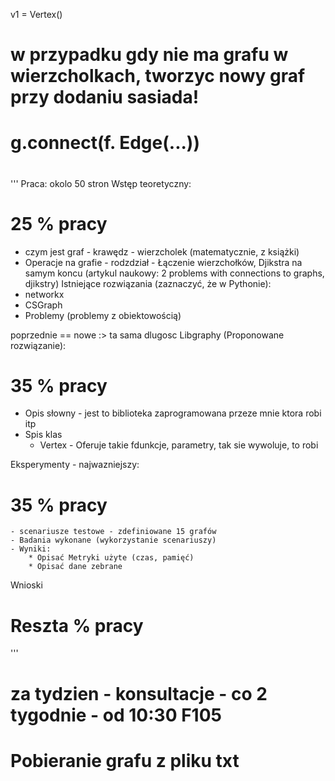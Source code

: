 
v1 = Vertex()
# w przypadku gdy nie ma grafu w wierzcholkach, tworzyc nowy graf przy dodaniu sasiada!
# g.connect(f. Edge(...))
# 
'''
Praca:
okolo 50 stron
Wstęp teoretyczny:
# 25 % pracy
- czym jest graf - krawędz - wierzcholek (matematycznie, z książki)
- Operacje na grafie - rodzdział - Łączenie wierzchołków, Djikstra na samym koncu (artykul naukowy: 2 problems with connections to graphs, djikstry)
Istniejące rozwiązania (zaznaczyć, że w Pythonie):
- networkx
- CSGraph
- Problemy (problemy z obiektowością)

poprzednie == nowe :> ta sama dlugosc
Libgraphy (Proponowane rozwiązanie):
# 35 % pracy
- Opis słowny - jest to biblioteka zaprogramowana przeze mnie ktora robi itp
- Spis klas
   * Vertex - Oferuje takie fdunkcje, parametry, tak sie wywoluje, to robi


Eksperymenty - najwazniejszy:
# 35 % pracy
    - scenariusze testowe - zdefiniowane 15 grafów
    - Badania wykonane (wykorzystanie scenariuszy)
    - Wyniki:
        * Opisać Metryki użyte (czas, pamięć)
        * Opisać dane zebrane

Wnioski
# Reszta % pracy
'''
# za tydzien - konsultacje - co 2 tygodnie - od 10:30 F105
# Pobieranie grafu z pliku txt
